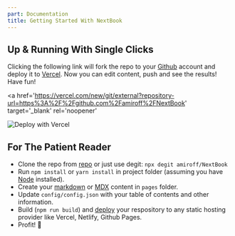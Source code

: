 ```yaml
---
part: Documentation
title: Getting Started With NextBook
---
```


## Up & Running With Single Clicks

Clicking the following link will fork the repo to your [Github](https://github.com) account and deploy it to [Vercel](https://vercel.com). Now you can edit content, push and see the results! Have fun!

<a
  href='https://vercel.com/new/git/external?repository-url=https%3A%2F%2Fgithub.com%2Famiroff%2FNextBook'
  target='_blank'
  rel='noopener'
>
  <img src='https://vercel.com/button' alt='Deploy with Vercel' className='raw' />
</a>


## For The Patient Reader

- Clone the repo from [repo](https://github.com/amiroff/NextBook) or just use degit: `npx degit amiroff/NextBook`
- Run `npm install` or `yarn install` in project folder (assuming you have [Node](https://nodejs.org/en/download/) installed).
- Create your [markdown](/documentation/markdown) or [MDX](/documentation/using-mdx) content in `pages` folder.
- Update `config/config.json` with your table of contents and other information.
- Build (`npm run build`) and [deploy](https://vercel.com/new) your respository to any static hosting provider like Vercel, Netlify, Github Pages.
- Profit! 🎉
